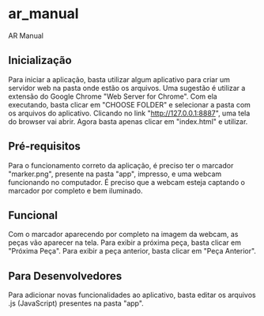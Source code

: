 # ar_manual
AR Manual

## Inicialização
Para iniciar a aplicação, basta utilizar algum aplicativo para criar um servidor web na pasta onde estão os arquivos. Uma sugestão é utilizar a extensão do Google Chrome "Web Server for Chrome". Com ela executando, basta clicar em "CHOOSE FOLDER" e selecionar a pasta com os arquivos do aplicativo. Clicando no link "http://127.0.0.1:8887", uma tela do browser vai abrir. Agora basta apenas clicar em "index.html" e utilizar.

## Pré-requisitos
Para o funcionamento correto da aplicação, é preciso ter o marcador "marker.png", presente na pasta "app", impresso, e uma webcam funcionando no computador. É preciso que a webcam esteja captando o marcador por completo e bem iluminado.

## Funcional
Com o marcador aparecendo por completo na imagem da webcam, as peças vão aparecer na tela. Para exibir a próxima peça, basta clicar em "Próxima Peça". Para exibir a peça anterior, basta clicar em "Peça Anterior".

## Para Desenvolvedores
Para adicionar novas funcionalidades ao aplicativo, basta editar os arquivos .js (JavaScript) presentes na pasta "app".